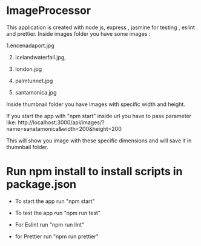 # ImageProcessor

This application is created with node js, express , jasmine for testing , eslint and prettier.
Inside images folder you have some images :

1.encenadaport.jpg

2. icelandwaterfall.jpg, 

3. london.jpg 

4. palmtunnet.jpg 

5. santamonica.jpg 

Inside thumbnail folder you have images with specific width and height.

If you start the app with "npm start" inside url you have to pass parameter like:
http://localhost:3000/api/images/?name=sanatamonica&width=200&height=200

This will show you image with these specific dimensions and will save it in thumnbail folder.

# Run npm install to install scripts in package.json


- To start the app run "npm start"   

- To test the app run "npm run test" 

- For Eslint run "npm run lint" 

- for Prettier run "npm run prettier" 
